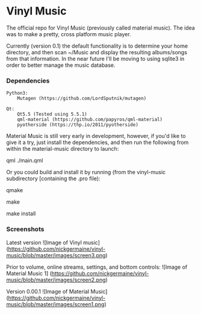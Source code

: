 # Vinyl Music
The official repo for Vinyl Music (previously called material music).  The idea was to make a pretty, cross platform music player.

Currently (version 0.1) the default functionality is to determine your home directory, and then scan ~/Music and display the resulting albums/songs from that information.  In the near future I'll be moving to using sqlite3 in order to better manage the music database.

### Dependencies
	Python3:
		Mutagen (https://github.com/LordSputnik/mutagen)

	Qt:
		Qt5.5 (Tested using 5.5.1)
		qml-material (https://github.com/papyros/qml-material)
		pyotherside (https://thp.io/2011/pyotherside)

Material Music is still very early in development, however, if you'd like to give it a try, just install the dependencies, and then run the following from within the material-music directory to launch:

qml ./main.qml

Or you could build and install it by running (from the vinyl-music subdirectory [containing the .pro file):

qmake

make

make install

### Screenshots
Latest version
![Image of Vinyl music]
(https://github.com/nickgermaine/vinyl-music/blob/master/images/screen3.png)

Prior to volume, online streams, settings, and bottom controls:
![Image of Material Music 1]
(https://github.com/nickgermaine/vinyl-music/blob/master/images/screen2.png)

Version 0.00.1
![Image of Material Music]
(https://github.com/nickgermaine/vinyl-music/blob/master/images/screen1.png)
